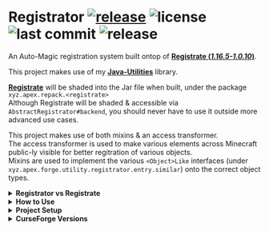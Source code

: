 # Registrator [![release](https://github.com/ApexModder/Registrator/actions/workflows/release.yml/badge.svg)](https://github.com/ApexModder/Registrator/actions/workflows/release.yml) ![license](https://img.shields.io/github/license/ApexModder/Registrator) ![last commit](https://img.shields.io/github/last-commit/ApexModder/Registrator/master) ![release](https://img.shields.io/github/v/release/ApexModder/Registrator)
An Auto-Magic registration system built ontop of [**Registrate (_1.16.5-1.0.10_)**](https://github.com/tterrag1098/Registrate/tree/1.16).

This project makes use of my [**Java-Utilities**](https://github.com/ApexModder/JavaUtilities) library.

[**Registrate**](https://github.com/tterrag1098/Registrate/tree/1.16) will be shaded into the Jar file when built, under the package `xyz.apex.repack.<registrate>`<br>
Although Registrate will be shaded & accessible via `AbstractRegistrator#backend`, you should never have to use it outside more advanced use cases.

This project makes use of both mixins & an access transformer.<br>
The access transformer is used to make various elements across Minecraft public-ly visible for better regitration of various objects.<br>
Mixins are used to implement the various `<Object>Like` interfaces (under `xyz.apex.forge.utility.registrator.entry.similar`) onto the correct object types.

<details>
<summary><b>Registrator vs Registrate</b></summary>

- Adds support for various new Registration types
  - `PaintingType`
  - `PointOfInterestType`
  - `IRecipeSerializer`
  - `SoundEvent`
  - `VillagerProfession`
  - `Structure`

- Custom `RegistryEntry` types & builders
  - Custom builders not only gives access to using custom `RegistryEntry` types, but also more freedom in what can be registered during the building process.
  - Custom `RegistryEntry` types allows for things like `ItemProviderEntry` to implement `IItemProvider` and be considered an `Item` object by the game. This allows for passing in your custom item entries right into places that would usually expect an `Item`.
  - Sub registration type helpers.
    - This is mainly helpful for easier sub `Item` registrations.
    - Things like `ToolItem`, `ArmorItem` use different constructor parameters, many helper methods have been implemented into `AbstractRegistor` to make registering these kinds of items easier.
- Custom DataProviders
  - An extended LanguageProvider (`RegistrateLangExtProvider`) has been implemented and many similar `lang()` methods exist, to allow registering translation for various languages. Whereas vanilla Registrate only supports `en_us` (& auto `en_ud`) by default.
    - To use this provider, look for any `lang` method whose first parameter is `languageKey` this is the 'language code' you wish to add a translation for, constants for all vanilla Minecraft supported language codes can be found in `RegistrateLangExtProvider`.
    - **Note**: `RegistrateLangExtProvider` **DOES NOT** support registering for the `en_us` language code, use the vanilla `RegistrateLangProvider` provider type & methods for this.
  - Various new tags providers for the missing tag types (`Potion`, `Enchantment` & `BlockEntity` / `TileEntity`).
  - A new Sound provider is implemented, although it is not recommended being used. Use the `SoundBuiler` (`AbstractRegistrator#sound(<soundName>, [parentObj])`) methods to build a SoundEvent (RegistryEntry `SoundEntry`).
    - This builder has many useful methods to make building your custom sounds easier, and also automatically generates & appends to your mods `sounds.json` file.
  - TemplatePoolProvider
    - This provider type has not been thoroughly tested but should allow you to generate template pools used during world generation.
    - Use at your own risk.
</details>

<details>
<summary><b>How to Use</b></summary>

For an example mod on how to use Registrator, see the [TestMod here](https://github.com/ApexModder/Registrator/blob/master/src/testmod/java/xyz/apex/forge/testmod/init/TRegistry.java).

This system is used in a very similar way to how vanilla Registrate is used. So their _How to Use_ guide should also be applicable here.
Just substitute any Registrate references for Registrator versions.

Firstly you will need to create a lazily loaded `AbstractRegistrator` object, which will be used & referenced across your entire project.<br>
The easiest method to do this is via the `Registrator#create(<mod_id>)` method.

```java
public static final Lazy<Registrator> REGISTRY = Registrator.create("<YOUR_MOD_ID_HERE>")
```

Once you have a Registrator instance you can then begin building & registering your various objects.

The following will build & register a generic block with US & British translations, require a pickaxe to be broken as well as a generic BlockItem.
```java
public static final BlockEntry<Block> YOUR_BLOCK = REGISTRY.get()
        .block("<your_block_name_here>")
            .lang("Some US Name Here")
            .lang(RegistrateLangExtProvider.EN_GB, "Some British Name Here")
            .harvestTool(ToolType.PICKAXE)
            .requireCorrectToolForDrops()
            .strength(3F, 3F)
        
            .simpleItem()
        .register();
```

To register more advanced object types, a factory method can be appended to the end of any object method.
`block("<your_block_name_here>", [parentObj], <some_block_factory>)`
These factory types take the default constructor parameters of what ever type you are trying to build.
For example, a `BlockFactory` takes in the finalized `AbstractBlock.Properties` object (Similar to how the `Block` constructor takes in a `AbstractBlock.Properties` object).
</details>

<details>
<summary><b>Project Setup</b></summary>

Due to Registrator including a `mods.toml` file, it has to be added as a dependency to your mod.
Unlike how vanilla Registrate includes no mod data and can be shaded right into your mod jar.

To do this, add the following snippet of code to your `mods.toml` file.
```toml
[[dependencies.<YOUR_MOD_ID_HERE>]]
    modId="registrator"
    mandatory=true
    versionRange="[<REGISTRATOR_VERSION>,)"
    ordering="NONE"
    side="BOTH"
```

To include Registrator in your mods `build.gradle` file, We make use of the [CurseMaven Gradle plugin](https://www.cursemaven.com/). <br>
Add the following snippet of code to your `repositories { }` section

```groovy
maven { // CurseForge
    url 'https://cursemaven.com'
    content { includeGroup 'curse.maven' }
}
```

Add the following snippet of code to your `dependencies { }` section<br>
See below for table of CurseForge version IDs

```groovy
compileOnly fg.deobf('curse.maven:registrator-550146:<REGISTRATOR_CURSE_ID>')
runtimeOnly fg.deobf('curse.maven:registrator-550146:<REGISTRATOR_CURSE_ID>')
```

<details>
<summary><b>The following is only required when shipping your mod via CurseForge.</b></summary>

While uploading / editing uploaded releases, find the `Releated Projects` section.<br>
![Releated-Projects](https://i.imgur.com/Lj5jXZj.png)

Search for `Registrator` and click `Add Project` on the right.<br>
This will add Registrator as a dependency on CurseForge. When users download your mod via the CurseForge launcher (or any launchers using CurseForges API), Registrator will automatically be downloaded alongside it.

</details>
</details>

<details>
<summary><b>CurseForge Versions</b></summary>

<details>
<summary><b><i>1.16.5</i></b></summary>

| Registrator Version | CurseForge File ID |
|:---:|:---:|
| <b><i>1.0.18</i></b> | [3543275](https://www.curseforge.com/minecraft/mc-mods/registrator/files/3543275) |
| <b><i>1.0.17</i></b> | [3543253](https://www.curseforge.com/minecraft/mc-mods/registrator/files/3543253) |
| <b><i>1.0.16</i></b> | [3543232](https://www.curseforge.com/minecraft/mc-mods/registrator/files/3543232) |
| <b><i>1.0.15</i></b> | [3543223](https://www.curseforge.com/minecraft/mc-mods/registrator/files/3543223) |
| <b><i>1.0.14</i></b> | [3543214](https://www.curseforge.com/minecraft/mc-mods/registrator/files/3543214) |
| <b><i>1.0.13</i></b> | [3541415](https://www.curseforge.com/minecraft/mc-mods/registrator/files/3541415) |
| <b><i>1.0.12</i></b> | [3541261](https://www.curseforge.com/minecraft/mc-mods/registrator/files/3541261) |
| <b><i>1.0.11</i></b> | [3541252](https://www.curseforge.com/minecraft/mc-mods/registrator/files/3541252) |
| <b><i>1.0.10</i></b> | [3541180](https://www.curseforge.com/minecraft/mc-mods/registrator/files/3541180) |
| <b><i>1.0.9</i></b> | [3541175](https://www.curseforge.com/minecraft/mc-mods/registrator/files/3541175) |
| <b><i>1.0.8</i></b> | [3541170](https://www.curseforge.com/minecraft/mc-mods/registrator/files/3541170) |
| <b><i>1.0.7</i></b> | [3539396](https://www.curseforge.com/minecraft/mc-mods/registrator/files/3539396) |
| <b><i>1.0.6</i></b> | [3539331](https://www.curseforge.com/minecraft/mc-mods/registrator/files/3539331) |
| <b><i>1.0.5</i></b> | [3538337](https://www.curseforge.com/minecraft/mc-mods/registrator/files/3538337) |
| <b><i>1.0.4</i></b> | [3537821](https://www.curseforge.com/minecraft/mc-mods/registrator/files/3537821) |
| <b><i>1.0.3</i></b> | [3537477](https://www.curseforge.com/minecraft/mc-mods/registrator/files/3537477) |
| <b><i>1.0.2</i></b> | [3537398](https://www.curseforge.com/minecraft/mc-mods/registrator/files/3537398) |
| <b><i>1.0.1</i></b> | [3537338](https://www.curseforge.com/minecraft/mc-mods/registrator/files/3537338) |

</details>

</details>